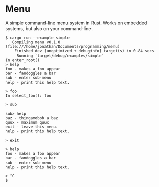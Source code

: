 # Menu

A simple command-line menu system in Rust. Works on embedded systems, but also
on your command-line.

```
$ cargo run --example simple
   Compiling menu v0.1.0 (file:///home/jonathan/Documents/programming/menu)
    Finished dev [unoptimized + debuginfo] target(s) in 0.84 secs
     Running `target/debug/examples/simple`
In enter_root()
> help
foo - makes a foo appear
bar - fandoggles a bar
sub - enter sub-menu
help - print this help text.

> foo
In select_foo(): foo

> sub

sub> help
baz - thingamobob a baz
quux - maximum quux
exit - leave this menu.
help - print this help text.

> exit

> help
foo - makes a foo appear
bar - fandoggles a bar
sub - enter sub-menu
help - print this help text.

> ^C
$
```
